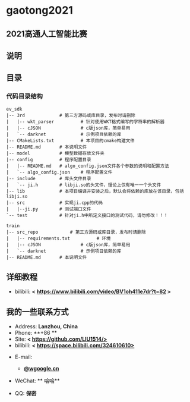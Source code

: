 # gaotong2021
## 2021高通人工智能比赛
## 说明

## 目录

### 代码目录结构

```
ev_sdk
|-- 3rd             # 第三方源码或库目录，发布时请删除
|   |-- wkt_parser          # 针对使用WKT格式编写的字符串的解析器
|   |-- cJSON               # c版json库，简单易用
|   `-- darknet             # 示例项目依赖的库
|-- CMakeLists.txt          # 本项目的cmake构建文件
|-- README.md       # 本说明文件
|-- model           # 模型数据存放文件夹
|-- config          # 程序配置目录
|   |-- README.md   # algo_config.json文件各个参数的说明和配置方法
|   `-- algo_config.json    # 程序配置文件
|-- include         # 库头文件目录
|   `-- ji.h        # libji.so的头文件，理论上仅有唯一一个头文件
|-- lib             # 本项目编译并安装之后，默认会将依赖的库放在该目录，包括libji.so
|-- src             # 实现ji.cpp的代码
|   |--ji.py        # 测试端口文件
`-- test            # 针对ji.h中所定义接口的测试代码，请勿修改！！！
```
```
train
|-- src_repo            # 第三方源码或库目录，发布时请删除
|   |-- requirements.txt          # 环境
|   |-- cJSON               # c版json库，简单易用
|   `-- darknet             # 示例项目依赖的库
|-- README.md       # 本说明文件

```
## 详细教程
- bilibili: **< https://www.bilibili.com/video/BV1oh411e7dr?t=82 >**

## 我的一些联系方式

- Address: **Lanzhou, China**
- Phone: **+86  **
- Site: **< https://github.com/LIU1514/>**
- bilibili: **< https://space.bilibili.com/324610610>**

<!-- .slide vertical=true -->

- E-mail:
  - **[@wgoogle.cn](yangliufpga@gmail.com)**
 
- WeChat: ** 哈哈**
- QQ: **保密**

